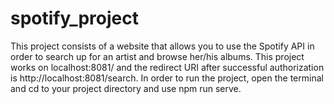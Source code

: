 # spotify_project

This project consists of a website that allows you to use the Spotify API in order to search up for an artist and browse her/his albums.
This project works on localhost:8081/ and the redirect URI after successful authorization is http://localhost:8081/search.
In order to run the project, open the terminal and cd to your project directory and use npm run serve.
